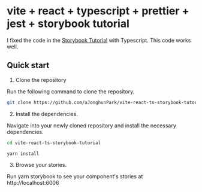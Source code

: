 # vite + react + typescript + prettier + jest + storybook tutorial

I fixed the code in the [Storybook Tutorial](https://storybook.js.org/tutorials/intro-to-storybook/react/en/get-started/) with Typescript.
This code works well.

## Quick start

1. Clone the repository

Run the following command to clone the repository.

```sh
git clone https://github.com/aJonghunPark/vite-react-ts-storybook-tutorial.git
```

2. Install the dependencies.

Navigate into your newly cloned repository and install the necessary dependencies.

```sh
cd vite-react-ts-storybook-tutorial

yarn install
```

3. Browse your stories.

Run yarn storybook to see your component's stories at http://localhost:6006
